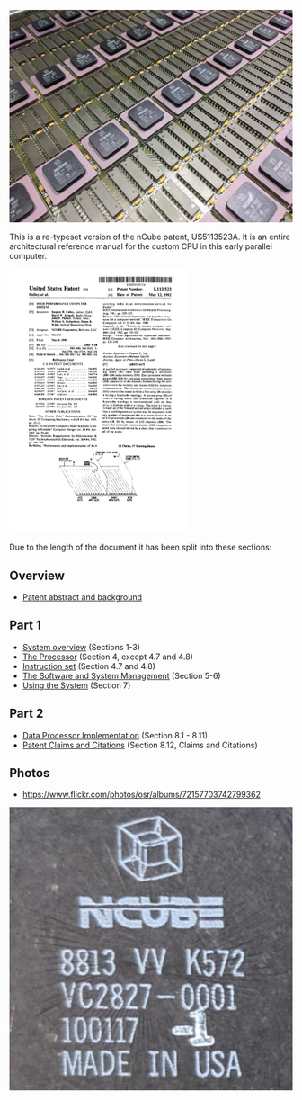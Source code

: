 ![ncube CPU array](images/ncube-cpu.jpg)

This is a re-typeset version of the nCube patent, US5113523A.
It is an entire architectural reference manual for the custom CPU
in this early parallel computer.

<a href="images/patent.jpg"><img src="images/patent.png" width="320px" /></a>

Due to the length of the document it has been split into these
sections:

## Overview
* [Patent abstract and background](abstract.md)

## Part 1
* [System overview](overview.md) (Sections 1-3)
* [The Processor](processor.md) (Section 4, except 4.7 and 4.8)
* [Instruction set](instructions.md) (Section 4.7 and 4.8)
* [The Software and System Management](software.md) (Section 5-6)
* [Using the System](use.md) (Section 7)

## Part 2
* [Data Processor Implementation](implementation.md) (Section 8.1 - 8.11)
* [Patent Claims and Citations](claims.md) (Section 8.12, Claims and Citations)

## Photos

* https://www.flickr.com/photos/osr/albums/72157703742799362


![logo](images/logo.jpg)
